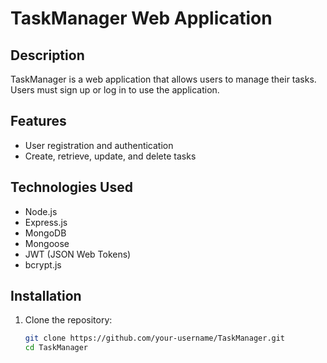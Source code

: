# TaskManager Web Application

## Description
TaskManager is a web application that allows users to manage their tasks. Users must sign up or log in to use the application.

## Features
- User registration and authentication
- Create, retrieve, update, and delete tasks

## Technologies Used
- Node.js
- Express.js
- MongoDB
- Mongoose
- JWT (JSON Web Tokens)
- bcrypt.js

## Installation

1. Clone the repository:
   ```sh
   git clone https://github.com/your-username/TaskManager.git
   cd TaskManager

